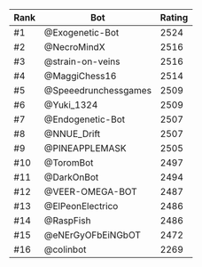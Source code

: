 Rank|Bot|Rating
---|---|---
#1|@Exogenetic-Bot|2524
#2|@NecroMindX|2516
#3|@strain-on-veins|2516
#4|@MaggiChess16|2514
#5|@Speeedrunchessgames|2509
#6|@Yuki_1324|2509
#7|@Endogenetic-Bot|2507
#8|@NNUE_Drift|2507
#9|@PINEAPPLEMASK|2505
#10|@ToromBot|2497
#11|@DarkOnBot|2494
#12|@VEER-OMEGA-BOT|2487
#13|@ElPeonElectrico|2486
#14|@RaspFish|2486
#15|@eNErGyOFbEiNGbOT|2472
#16|@colinbot|2269
